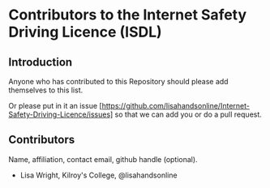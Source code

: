 # Contributors to the Internet Safety Driving Licence (ISDL)

## Introduction

Anyone who has contributed to this Repository should please add themselves to this list.  

Or please put in it an issue [https://github.com/lisahandsonline/Internet-Safety-Driving-Licence/issues] so that we can add you or do a pull request.

## **Contributors**

Name, affiliation, contact email, github handle (optional).

- Lisa Wright, Kilroy's College, @lisahandsonline
